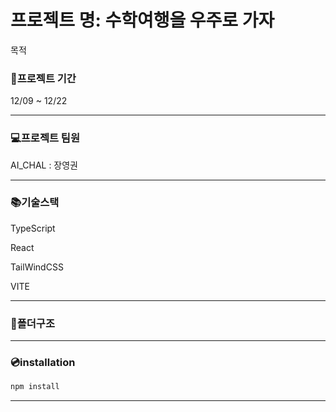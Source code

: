 # 프로젝트 명: 수학여행을 우주로 가자

목적

### 📆프로젝트 기간
12/09 ~ 12/22

---

### 💻프로젝트 팀원 
AI_CHAL : 장영권

---

### 📚기술스택

TypeScript

React

TailWindCSS

VITE

---

### 🌳폴더구조

---

### 💿installation
```bash
npm install
```

---
